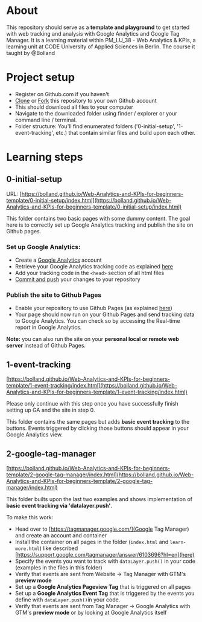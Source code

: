 # About

This repository should serve as a **template and playground** to get started with web tracking and analysis with Google Analytics and Google Tag Manager.
It is a learning material within PM_LU_38 - Web Analytics & KPIs, a learning unit at CODE University of Applied Sciences in Berlin. The course it taught by @Bolland

# Project setup

-  Register on Github.com if you haven't
-  [Clone](https://help.github.com/en/articles/cloning-a-repository) or [Fork](https://help.github.com/en/articles/fork-a-repo) this repository to your own Github account
-  This should download all files to your computer
-  Navigate to the downloaded folder using finder / explorer or your command line / terminal.
-  Folder structure: You'll find enumerated folders ('0-initial-setup', '1-event-tracking', etc.) that contain similar files and build upon each other.

# Learning steps

## 0-initial-setup

URL: [https://bolland.github.io/Web-Analytics-and-KPIs-for-beginners-template/0-initial-setup/index.html](https://bolland.github.io/Web-Analytics-and-KPIs-for-beginners-template/0-initial-setup/index.html)

This folder contains two basic pages with some dummy content. The goal here is to correctly set up Google Analytics tracking and publish the site on Github pages.

### Set up Google Analytics:

-  Create a [Google Analytics](https://analytics.google.com/) account
-  Retrieve your Google Analytics tracking code as explained [here](https://support.google.com/analytics/answer/1008080?visit_id=636885962702722888-2249578001&rd=1)
-  Add your tracking code in the `<head>` section of all html files
-  [Commit and push](https://stackoverflow.com/questions/2745076/what-are-the-differences-between-git-commit-and-git-push) your changes to your repository

### Publish the site to Github Pages

-  Enable your repository to use Github Pages (as explained [here](https://help.github.com/articles/configuring-a-publishing-source-for-github-pages/#enabling-github-pages-to-publish-your-site-from-master-or-gh-pages))
-  Your page should now run on your Github Pages and send tracking data to Google Analytics. You can check so by accessing the Real-time report in Google Analytics.

**Note:** you can also run the site on your **personal local or remote web server** instead of Github Pages.

## 1-event-tracking

[https://bolland.github.io/Web-Analytics-and-KPIs-for-beginners-template/1-event-tracking/index.html](https://bolland.github.io/Web-Analytics-and-KPIs-for-beginners-template/1-event-tracking/index.html)

Please only continue with this step once you have successfully finish setting up GA and the site in step 0.

This folder contains the same pages but adds **basic event tracking** to the buttons. Events triggered by clicking those buttons should appear in your Google Analytics view.

## 2-google-tag-manager

[https://bolland.github.io/Web-Analytics-and-KPIs-for-beginners-template/2-google-tag-manager/index.html](https://bolland.github.io/Web-Analytics-and-KPIs-for-beginners-template/2-google-tag-manager/index.html)

This folder builts upon the last two examples and shows implementation of **basic event tracking via 'datalayer.push'**.

To make this work:

-  Head over to [https://tagmanager.google.com/](Google Tag Manager) and create an account and container
-  Install the container on all pages in the folder (`index.html` and `learn-more.html`) like described [https://support.google.com/tagmanager/answer/6103696?hl=en](here)
-  Specify the events you want to track with `dataLayer.push()` in your code (examples in the files in this folder)
-  Verify that events are sent from Website -> Tag Manager with GTM's **preview mode**
-  Set up a **Google Analytics Pageview Tag** that is triggered on all pages
-  Set up a **Google Analytics Event Tag** that is triggered by the events you define with `dataLayer.push()`in your code.
-  Verify that events are sent from Tag Manager -> Google Analytics with GTM's **preview mode** or by looking at Google Analytics itself
